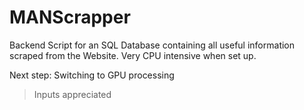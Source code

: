 # MANScrapper
Backend Script for an SQL Database containing all useful information scraped from the Website. Very CPU intensive when set up. 

Next step:
Switching to GPU processing
>Inputs appreciated
